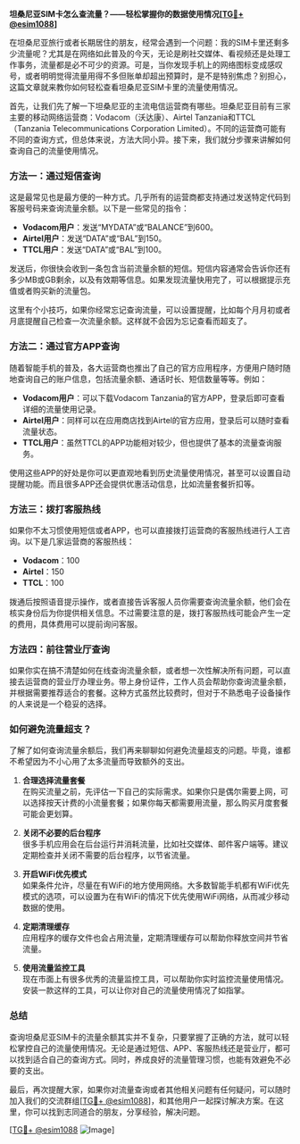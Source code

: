 **坦桑尼亚SIM卡怎么查流量？——轻松掌握你的数据使用情况[[TG💪+ @esim1088](https://t.me/s/esim1088)]**

在坦桑尼亚旅行或者长期居住的朋友，经常会遇到一个问题：我的SIM卡里还剩多少流量呢？尤其是在网络如此普及的今天，无论是刷社交媒体、看视频还是处理工作事务，流量都是必不可少的资源。可是，当你发现手机上的网络图标变成感叹号，或者明明觉得流量用得不多但账单却超出预算时，是不是特别焦虑？别担心，这篇文章就来教你如何轻松查看坦桑尼亚SIM卡里的流量使用情况。

首先，让我们先了解一下坦桑尼亚的主流电信运营商有哪些。坦桑尼亚目前有三家主要的移动网络运营商：Vodacom（沃达康）、Airtel Tanzania和TTCL（Tanzania Telecommunications Corporation Limited）。不同的运营商可能有不同的查询方式，但总体来说，方法大同小异。接下来，我们就分步骤来讲解如何查询自己的流量使用情况。

### 方法一：通过短信查询

这是最常见也是最方便的一种方式。几乎所有的运营商都支持通过发送特定代码到客服号码来查询流量余额。以下是一些常见的指令：

- **Vodacom用户**：发送“MYDATA”或“BALANCE”到600。
- **Airtel用户**：发送“DATA”或“BAL”到150。
- **TTCL用户**：发送“DATA”或“BAL”到100。

发送后，你很快会收到一条包含当前流量余额的短信。短信内容通常会告诉你还有多少MB或GB剩余，以及有效期等信息。如果发现流量快用完了，可以根据提示充值或者购买新的流量包。

这里有个小技巧，如果你经常忘记查询流量，可以设置提醒，比如每个月月初或者月底提醒自己检查一次流量余额。这样就不会因为忘记查看而超支了。

### 方法二：通过官方APP查询

随着智能手机的普及，各大运营商也推出了自己的官方应用程序，方便用户随时随地查询自己的账户信息，包括流量余额、通话时长、短信数量等等。例如：

- **Vodacom用户**：可以下载Vodacom Tanzania的官方APP，登录后即可查看详细的流量使用记录。
- **Airtel用户**：同样可以在应用商店找到Airtel的官方应用，登录后可以随时查看流量状态。
- **TTCL用户**：虽然TTCL的APP功能相对较少，但也提供了基本的流量查询服务。

使用这些APP的好处是你可以更直观地看到历史流量使用情况，甚至可以设置自动提醒功能。而且很多APP还会提供优惠活动信息，比如流量套餐折扣等。

### 方法三：拨打客服热线

如果你不太习惯使用短信或者APP，也可以直接拨打运营商的客服热线进行人工咨询。以下是几家运营商的客服热线：

- **Vodacom**：100
- **Airtel**：150
- **TTCL**：100

拨通后按照语音提示操作，或者直接告诉客服人员你需要查询流量余额，他们会在核实身份后为你提供相关信息。不过需要注意的是，拨打客服热线可能会产生一定的费用，具体费用可以提前询问客服。

### 方法四：前往营业厅查询

如果你实在搞不清楚如何在线查询流量余额，或者想一次性解决所有问题，可以直接去运营商的营业厅办理业务。带上身份证件，工作人员会帮助你查询流量余额，并根据需要推荐适合的套餐。这种方式虽然比较费时，但对于不熟悉电子设备操作的人来说是一个稳妥的选择。

### 如何避免流量超支？

了解了如何查询流量余额后，我们再来聊聊如何避免流量超支的问题。毕竟，谁都不希望因为不小心用了太多流量而导致额外的支出。

1. **合理选择流量套餐**  
   在购买流量之前，先评估一下自己的实际需求。如果你只是偶尔需要上网，可以选择按天计费的小流量套餐；如果你每天都需要用流量，那么购买月度套餐可能会更划算。

2. **关闭不必要的后台程序**  
   很多手机应用会在后台运行并消耗流量，比如社交媒体、邮件客户端等。建议定期检查并关闭不需要的后台程序，以节省流量。

3. **开启WiFi优先模式**  
   如果条件允许，尽量在有WiFi的地方使用网络。大多数智能手机都有WiFi优先模式的选项，可以设置为在有WiFi的情况下优先使用WiFi网络，从而减少移动数据的使用。

4. **定期清理缓存**  
   应用程序的缓存文件也会占用流量，定期清理缓存可以帮助你释放空间并节省流量。

5. **使用流量监控工具**  
   现在市面上有很多优秀的流量监控工具，可以帮助你实时监控流量使用情况。安装一款这样的工具，可以让你对自己的流量使用情况了如指掌。

### 总结

查询坦桑尼亚SIM卡的流量余额其实并不复杂，只要掌握了正确的方法，就可以轻松掌控自己的流量使用情况。无论是通过短信、APP、客服热线还是营业厅，都可以找到适合自己的查询方式。同时，养成良好的流量管理习惯，也能有效避免不必要的支出。

最后，再次提醒大家，如果你对流量查询或者其他相关问题有任何疑问，可以随时加入我们的交流群组[[TG💪+ @esim1088](https://t.me/s/esim1088)]，和其他用户一起探讨解决方案。在这里，你可以找到志同道合的朋友，分享经验，解决问题。

[[TG💪+ @esim1088](https://t.me/s/esim1088) ![Image](https://i.postimg.cc/4NQfJmqS/Snipaste-2025-05-13-00-14-12.png)]
